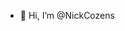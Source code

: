 - 👋 Hi, I’m @NickCozens


<!---
NickCozens/NickCozens is a ✨ special ✨ repository because its `README.md` (this file) appears on your GitHub profile.
You can click the Preview link to take a look at your changes.
--->
